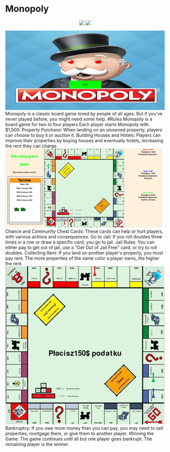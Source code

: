 # Monopoly
<div align="center" >
  <img src="https://img.shields.io/badge/Python-3776AB.svg?style=for-the-badge&logo=Python&logoColor=white"/>
  <img src="https://img.shields.io/badge/PyCharm-000000.svg?style=for-the-badge&logo=PyCharm&logoColor=white"/>
</div>

![alt text](https://github.com/hadala-p/Monopoly/blob/master/monopoly_picture_1.png?raw=true)
Monopoly is a classic board game loved by people of all ages. But if you’ve never played before, you might need some help. 
#Rules
Monopoly is a board game for two to four players.Each player starts Monopoly with $1,500.
Property Purchase: When landing on an unowned property, players can choose to buy it or auction it.
Building Houses and Hotels: Players can improve their properties by buying houses and eventually hotels, increasing the rent they can charge.
![alt text](https://github.com/hadala-p/Monopoly/blob/master/monopoly_picture_2.png?raw=true)
Chance and Community Chest Cards: These cards can help or hurt players, with various actions and consequences.
Go to Jail: If you roll doubles three times in a row or draw a specific card, you go to jail.
Jail Rules: You can either pay to get out of jail, use a "Get Out of Jail Free" card, or try to roll doubles.
Collecting Rent: If you land on another player's property, you must pay rent. The more properties of the same color a player owns, the higher the rent.
![alt text](https://github.com/hadala-p/Monopoly/blob/master/monopoly_picture_3.png?raw=true)
Bankruptcy: If you owe more money than you can pay, you may need to sell properties, mortgage them, or give them to another player.
Winning the Game: The game continues until all but one player goes bankrupt. The remaining player is the winner.
